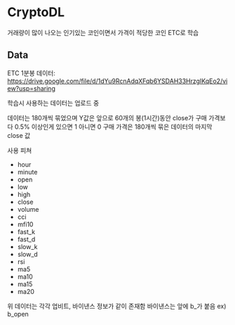 # CryptoDL
거래량이 많이 나오는 인기있는 코인이면서 가격이 적당한 코인 ETC로 학습

## Data
ETC 1분봉 데이터: https://drive.google.com/file/d/1dYu9RcnAdqXFqb6YSDAH33HrzgIKqEo2/view?usp=sharing 

학습시 사용하는 데이터는 업로드 중

데이터는 180개씩 묶었으며 Y값은 앞으로 60개의 봉(1시간)동안 close가 구매 가격보다 0.5% 이상인게 있으면 1 아니면 0
구매 가격은 180개씩 묶은 데이터의 마지막 close 값

사용 피쳐
- hour
- minute
- open
- low
- high
- close
- volume
- cci
- mfi10
- fast_k 
- fast_d
- slow_k
- slow_d
- rsi
- ma5
- ma10 
- ma15
- ma20

위 데이터는 각각 업비트, 바이낸스 정보가 같이 존재함
바이낸스는 앞에 b_가 붙음 ex) b_open
